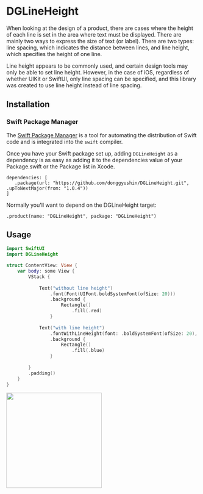 # DGLineHeight

When looking at the design of a product, there are cases where the height of each line is set in the area where text must be displayed. There are mainly two ways to express the size of text (or label). There are two types: line spacing, which indicates the distance between lines, and line height, which specifies the height of one line.

Line height appears to be commonly used, and certain design tools may only be able to set line height. However, in the case of iOS, regardless of whether UIKit or SwiftUI, only line spacing can be specified, and this library was created to use line height instead of line spacing.

## Installation

### Swift Package Manager

The [Swift Package Manager](https://www.swift.org/documentation/package-manager/) is a tool for automating the distribution of Swift code and is integrated into the `swift` compiler.

Once you have your Swift package set up, adding `DGLineHeight` as a dependency is as easy as adding it to the dependencies value of your Package.swift or the Package list in Xcode.

```
dependencies: [
   .package(url: "https://github.com/donggyushin/DGLineHeight.git", .upToNextMajor(from: "1.0.4"))
]
```

Normally you'll want to depend on the DGLineHeight target:

```
.product(name: "DGLineHeight", package: "DGLineHeight")
```

## Usage
```swift
import SwiftUI
import DGLineHeight

struct ContentView: View {
    var body: some View {
        VStack {
            
            Text("without line height")
                .font(Font(UIFont.boldSystemFont(ofSize: 20)))
                .background {
                    Rectangle()
                        .fill(.red)
                }
            
            Text("with line height")
                .fontWithLineHeight(font: .boldSystemFont(ofSize: 20), lineHeight: 40)
                .background {
                    Rectangle()
                        .fill(.blue)
                }
            
        }
        .padding()
    }
}
```

<img src="https://github.com/user-attachments/assets/9763447c-7e95-4734-9e89-b21c8a0475fc" width=250 />

